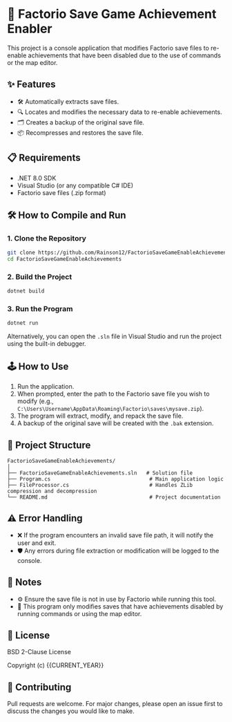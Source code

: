 # 🚀 Factorio Save Game Achievement Enabler

This project is a console application that modifies Factorio save files to re-enable achievements that have been disabled due to the use of commands or the map editor.

## ✨ Features

- 🛠️ Automatically extracts save files.
- 🔍 Locates and modifies the necessary data to re-enable achievements.
- 🗂️ Creates a backup of the original save file.
- 📦 Recompresses and restores the save file.

## 📋 Requirements

- .NET 8.0 SDK
- Visual Studio (or any compatible C# IDE)
- Factorio save files (.zip format)

## 🛠️ How to Compile and Run

### 1. Clone the Repository

```bash
git clone https://github.com/Rainson12/FactorioSaveGameEnableAchievements
cd FactorioSaveGameEnableAchievements
```

### 2. Build the Project

```bash
dotnet build
```

### 3. Run the Program

```bash
dotnet run
```

Alternatively, you can open the `.sln` file in Visual Studio and run the project using the built-in debugger.

## 🕹️ How to Use

1. Run the application.
2. When prompted, enter the path to the Factorio save file you wish to modify (e.g., `C:\Users\Username\AppData\Roaming\Factorio\saves\mysave.zip`).
3. The program will extract, modify, and repack the save file.
4. A backup of the original save will be created with the `.bak` extension.

## 📁 Project Structure

```
FactorioSaveGameEnableAchievements/
│
├── FactorioSaveGameEnableAchievements.sln   # Solution file
├── Program.cs                                # Main application logic
├── FileProcessor.cs                          # Handles ZLib compression and decompression
└── README.md                                 # Project documentation
```

## ⚠️ Error Handling

- ❌ If the program encounters an invalid save file path, it will notify the user and exit.
- 🛡️ Any errors during file extraction or modification will be logged to the console.

## 📝 Notes

- ⚙️ Ensure the save file is not in use by Factorio while running this tool.
- 🏅 This program only modifies saves that have achievements disabled by running commands or using the map editor.

## 📄 License

BSD 2-Clause License

Copyright (c) {{CURRENT_YEAR}}

## 🤝 Contributing

Pull requests are welcome. For major changes, please open an issue first to discuss the changes you would like to make.
